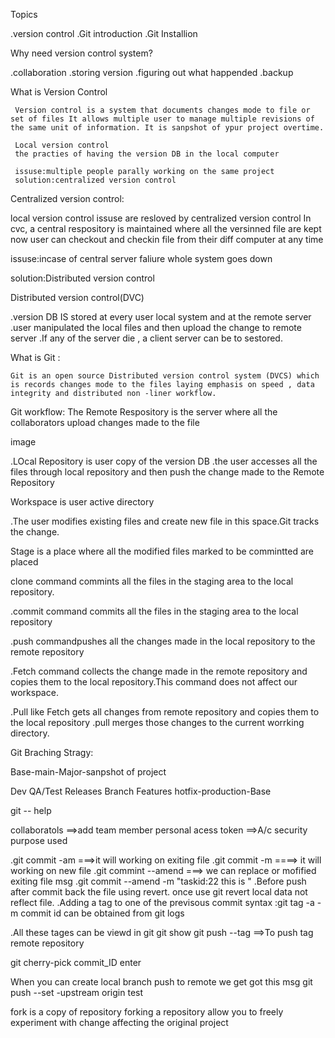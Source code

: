 Topics 

.version control
.Git introduction
.Git Installion

Why need version control system?

   .collaboration
   .storing version
   .figuring out what happended
   .backup


   What is Version Control

     Version control is a system that documents changes mode to file or set of files It allows multiple user to manage multiple revisions of the same unit of information. It is sanpshot of ypur project overtime.

     Local version control
     the practies of having the version DB in the local computer 

     issuse:multiple people parally working on the same project
     solution:centralized version control

 Centralized version control:

 local version control issuse are resloved by centralized version control 
 In cvc, a central respository is maintained where all the versinned file are kept
 now user can checkout and checkin file from their diff computer at any time

 issuse:incase of central server faliure whole system goes down

 solution:Distributed version control

 Distributed version control(DVC)

 .version DB IS stored at every user local system and at the remote server
 .user manipulated the local files and then upload the change to remote server 
 .If any of the server die , a client server can be to sestored.


 What is Git :

    Git is an open source Distributed version control system (DVCS) which is records changes mode to the files laying emphasis on speed , data integrity and distributed non -liner workflow.

 Git workflow:
  The Remote Respository is the server where all the collaborators upload changes made to the file


  image

  .LOcal Repository is user copy  of the version DB
  .the user accesses all the files through local repository and then push the change made to the Remote Repository

  Workspace is user active directory

   .The user modifies existing files and create new file in this space.Git tracks the change.

   Stage is a place where all the modified files marked to be commintted are placed

   clone command commints all the files in the staging area to the local repository.

   .commit command commits all the files in the staging area to the local repository

   .push commandpushes all the changes made in the local repository to the remote repository

   .Fetch command collects the change made in the remote repository  and copies them to the local repository.This  command does not affect our workspace.

   .Pull like Fetch  gets all changes from remote repository and copies them to the local repository 
   .pull merges those changes to the current worrking directory.   


Git Braching Stragy:

Base-main-Major-sanpshot of project

Dev
QA/Test
Releases Branch
Features
hotfix-production-Base

git -- help


collaboratols ==>add team member
personal acess token ==>A/c security purpose used 

.git commit -am ===>it  will working on exiting file
.git commit -m ====> it will working on new file
.git commint --amend ===> we can replace or mofified exiting file  msg 
.git commit --amend -m "taskid:22 this is "
.Before push after commit back the file using revert. once use git revert local data not reflect file.
.Adding a tag to one of the previsous commit 
   syntax :git tag -a <annotation> <commitid > -m <msg>
   commit id can be obtained from git logs

.All these tages can be viewd in git 
    git show <tagname>
 git push --tag ==>To push tag remote repository

 git cherry-pick commit_ID enter

 When you can create local branch push to remote we get got this msg
    git push --set -upstream origin test

 fork is a copy of repository forking a repository allow you to freely experiment with change affecting the original project   


